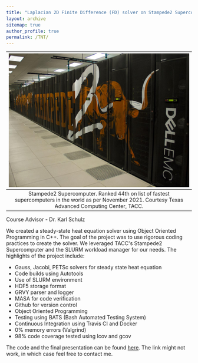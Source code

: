 ```yaml
---
title: "Laplacian 2D Finite Difference (FD) solver on Stampede2 Supercomputer"
layout: archive
sitemap: true
author_profile: true
permalink: /TNT/
---
```


|![stampede2.jpeg](/assets/images/stampede2.jpeg)
|:--:|
| Stampede2 Supercomputer. Ranked 44th on list of fastest supercomputers in the world as per November 2021. Courtesy Texas Advanced Computing Center, TACC. |

Course Advisor - Dr. Karl Schulz

We created a steady-state heat equation solver using Object Oriented Programming in C++. The goal of the project was to use rigorous coding practices to create the solver. We leveraged TACC's Stampede2 Supercomputer and the SLURM workload manager for our needs. The highlights of the project include:

- Gauss, Jacobi, PETSc solvers for steady state heat equation
- Code builds using Autotools
- Use of SLURM environment
- HDF5 storage format
- GRVY parser and logger
- MASA for code verification
- Github for version control
- Object Oriented Programming
- Testing using BATS (Bash Automated Testing System)
- Continuous Integration using Travis CI and Docker
- 0% memory errors (Valgrind)
- 98% code coverage tested using lcov and gcov

The code and the final presentation can be found [here](https://github.com/uthpc/cse380-2020-student-Shreyas911). The link might not work, in which case feel free to contact me.
